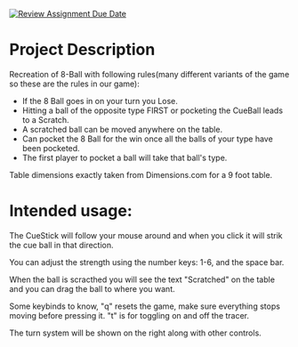 [![Review Assignment Due Date](https://classroom.github.com/assets/deadline-readme-button-22041afd0340ce965d47ae6ef1cefeee28c7c493a6346c4f15d667ab976d596c.svg)](https://classroom.github.com/a/YxXKqIeT)
# Project Description

Recreation of 8-Ball with following rules(many different variants of the game so these are the rules in our game):

- If the 8 Ball goes in on your turn you Lose.
- Hitting a ball of the opposite type FIRST or pocketing the CueBall leads to a Scratch.
- A scratched ball can be moved anywhere on the table.
- Can pocket the 8 Ball for the win once all the balls of your type have been pocketed.
- The first player to pocket a ball will take that ball's type.

Table dimensions exactly taken from Dimensions.com for a 9 foot table.

# Intended usage:

The CueStick will follow your mouse around and when you click it will strik the cue ball in that direction.

You can adjust the strength using the number keys: 1-6, and the space bar.

When the ball is scracthed you will see the text "Scratched" on the table and you can drag the ball to where you want.

Some keybinds to know, "q" resets the game, make sure everything stops moving before pressing it. "t" is for toggling on and off the tracer. 

The turn system will be shown on the right along with other controls.
